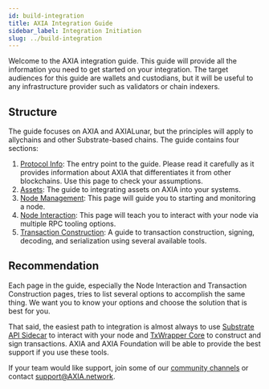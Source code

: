```yaml
---
id: build-integration
title: AXIA Integration Guide
sidebar_label: Integration Initiation
slug: ../build-integration
---
```


Welcome to the AXIA integration guide. This guide will provide all the information you need to
get started on your integration. The target audiences for this guide are wallets and custodians, but
it will be useful to any infrastructure provider such as validators or chain indexers.

## Structure

The guide focuses on AXIA and AXIALunar, but the principles will apply to allychains and other
Substrate-based chains. The guide contains four sections:

1. [Protocol Info](build-protocol-info.md): The entry point to the guide. Please read it carefully
   as it provides information about AXIA that differentiates it from other blockchains. Use this
   page to check your assumptions.
1. [Assets](build-integrate-assets.md): The guide to integrating assets on AXIA into your
   systems.
1. [Node Management](build-node-management.md): This page will guide you to starting and monitoring
   a node.
1. [Node Interaction](build-node-interaction.md): This page will teach you to interact with your
   node via multiple RPC tooling options.
1. [Transaction Construction](build-transaction-construction.md): A guide to transaction
   construction, signing, decoding, and serialization using several available tools.

## Recommendation

Each page in the guide, especially the Node Interaction and Transaction Construction pages, tries to
list several options to accomplish the same thing. We want you to know your options and choose the
solution that is best for you.

That said, the easiest path to integration is almost always to use
[Substrate API Sidecar](https://github.com/axia-tech/substrate-api-sidecar) to interact with your
node and [TxWrapper Core](https://github.com/axia-tech/txwrapper-core/) to construct and sign
transactions. AXIA and AXIA Foundation will be able to provide the best support if you use these
tools.

If your team would like support, join some of our [community channels](../general/community.md) or contact
support@AXIA.network.
